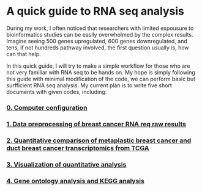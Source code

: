 # A quick guide to RNA seq analysis
During my work, I often noticed that researchers with limited expousure to bioinformatics studies can be easily overwholmed by the complex results. Imagine seeing 500 genes upregulated, 600 genes downregulated, and tens, if not hundreds pathway involved, the first question usually is, how can that help.

In this quick guide, I will try to make a simple workflow for those who are not very familiar with RNA seq to be hands on. My hope is simply following this guide with minimal modification of the code, we can perform basic but surfficient RNA seq analysis.
My current plan is to write five short documents with given codes, including:
### [0. Computer configuration](/0_Configuration/Configuration.md)
### [1. Data preprocessing of breast cancer RNA req raw results](./1_Preprocess/preprocess.md)
### [2. Quantitative comparison of metaplastic breast cancer and duct breast cancer transcriptomics from TCGA](./2_TCGA_Breast_Cancer/TCGA_Breast_Cancer.md)
### [3. Visualization of quantitative analysis](./3_Visualization/Visualization.md)
### [4. Gene ontology analysis and KEGG analysis](./4_GO_KEGG_Reactome/4_GO_KEGG_Reactome.md)
